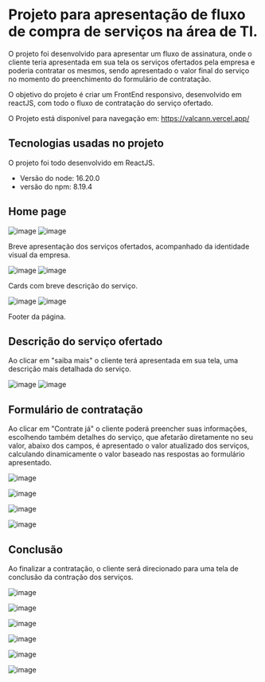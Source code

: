 # Projeto para apresentação de fluxo de compra de serviços na área de TI.

O projeto foi desenvolvido para apresentar um fluxo de assinatura, onde o cliente teria apresentada em sua tela os serviços ofertados pela empresa e poderia contratar os mesmos, sendo apresentado o valor final do serviço no momento do preenchimento do formulário de contratação. 

O objetivo do projeto é criar um FrontEnd responsivo, desenvolvido em reactJS, com todo o fluxo de contratação do serviço ofertado.

O Projeto está disponível para navegação em: https://valcann.vercel.app/

## Tecnologias usadas no projeto 
O projeto foi todo desenvolvido em ReactJS.
- Versão do node: 16.20.0
- versão do npm: 8.19.4

## Home page 

![image](https://github.com/andrevflima/valcann/assets/51246610/df6f442a-c681-45d4-81db-d91bec74d554)
![image](https://github.com/andrevflima/valcann/assets/51246610/40f8518a-453c-4d60-81e5-694fc3f2ef56)

Breve apresentação dos serviços ofertados, acompanhado da identidade visual da empresa. 



![image](https://github.com/andrevflima/valcann/assets/51246610/de69dc47-60e6-44d1-8acc-162df02f2409)
![image](https://github.com/andrevflima/valcann/assets/51246610/f51d87b4-1650-4268-b452-f3e3df8f7243)

Cards com breve descrição do serviço.



![image](https://github.com/andrevflima/valcann/assets/51246610/8ccab1b4-3b83-4d80-a783-05699c444093)
![image](https://github.com/andrevflima/valcann/assets/51246610/a3733920-0882-4bc0-bf53-6565fe4562c5)

Footer da página.

## Descrição do serviço ofertado
Ao clicar em "saiba mais" o cliente terá apresentada em sua tela, uma descrição mais detalhada do serviço. 

![image](https://github.com/andrevflima/valcann/assets/51246610/da0163cd-648c-4fc4-9f57-eecf8ef04372)
![image](https://github.com/andrevflima/valcann/assets/51246610/c51658b9-51ca-445a-aacd-9504abe2d91b)


## Formulário de contratação
Ao clicar em "Contrate já" o cliente poderá preencher suas informações, escolhendo também detalhes do serviço, que afetarão diretamente no seu valor, abaixo dos campos, é apresentado o valor atualizado dos serviços, calculando dinamicamente o valor baseado nas respostas ao formulário apresentado. 


![image](https://github.com/andrevflima/valcann/assets/51246610/30737999-90cf-4381-b80b-feb3587fa324)

![image](https://github.com/andrevflima/valcann/assets/51246610/487d75a6-ec48-4281-abc7-4337a1beb4d6)

![image](https://github.com/andrevflima/valcann/assets/51246610/b16a76f7-3ae1-4058-b302-6ecc5d87f402)

![image](https://github.com/andrevflima/valcann/assets/51246610/fc918d36-1e88-4ea8-bd6b-2721a9ee431b)

## Conclusão 
Ao finalizar a contratação, o cliente será direcionado para uma tela de conclusão da contração dos serviços.


![image](https://github.com/andrevflima/valcann/assets/51246610/36f1e0cb-b3aa-437d-87c7-d9bd21c105c2)

![image](https://github.com/andrevflima/valcann/assets/51246610/bfbae637-0d96-4b1c-a21b-5c951e481b6e)

![image](https://github.com/andrevflima/valcann/assets/51246610/0657ffa0-d96d-4633-be74-83259d7bdc8a)

![image](https://github.com/andrevflima/valcann/assets/51246610/921426df-f204-4009-a7fa-23fde2bafb6a)

![image](https://github.com/andrevflima/valcann/assets/51246610/ecc43706-bcb6-4ea9-bffb-ada351658b00)

![image](https://github.com/andrevflima/valcann/assets/51246610/cbe31f94-b63f-42a8-b339-24da89a9ac9d)

